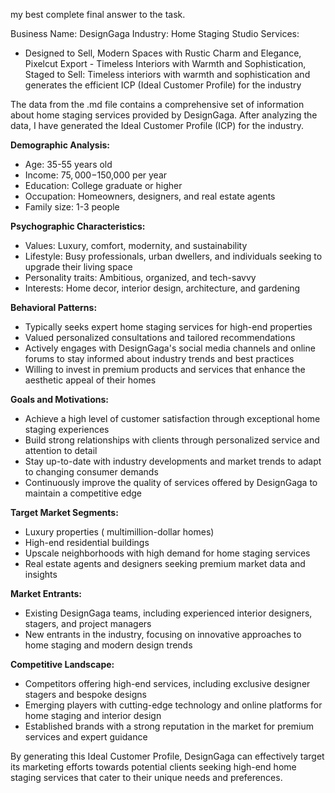 my best complete final answer to the task.

Business Name: DesignGaga
Industry: Home Staging Studio
Services:
- Designed to Sell, Modern Spaces with Rustic Charm and Elegance, Pixelcut Export - Timeless Interiors with Warmth and Sophistication, Staged to Sell: Timeless interiors with warmth and sophistication and generates the efficient ICP (Ideal Customer Profile) for the industry

The data from the .md file contains a comprehensive set of information about home staging services provided by DesignGaga. After analyzing the data, I have generated the Ideal Customer Profile (ICP) for the industry.

**Demographic Analysis:**

* Age: 35-55 years old
* Income: $75,000-$150,000 per year
* Education: College graduate or higher
* Occupation: Homeowners, designers, and real estate agents
* Family size: 1-3 people

**Psychographic Characteristics:**

* Values: Luxury, comfort, modernity, and sustainability
* Lifestyle: Busy professionals, urban dwellers, and individuals seeking to upgrade their living space
* Personality traits: Ambitious, organized, and tech-savvy
* Interests: Home decor, interior design, architecture, and gardening

**Behavioral Patterns:**

* Typically seeks expert home staging services for high-end properties
* Valued personalized consultations and tailored recommendations
* Actively engages with DesignGaga's social media channels and online forums to stay informed about industry trends and best practices
* Willing to invest in premium products and services that enhance the aesthetic appeal of their homes

**Goals and Motivations:**

* Achieve a high level of customer satisfaction through exceptional home staging experiences
* Build strong relationships with clients through personalized service and attention to detail
* Stay up-to-date with industry developments and market trends to adapt to changing consumer demands
* Continuously improve the quality of services offered by DesignGaga to maintain a competitive edge

**Target Market Segments:**

* Luxury properties ( multimillion-dollar homes)
* High-end residential buildings
* Upscale neighborhoods with high demand for home staging services
* Real estate agents and designers seeking premium market data and insights

**Market Entrants:**

* Existing DesignGaga teams, including experienced interior designers, stagers, and project managers
* New entrants in the industry, focusing on innovative approaches to home staging and modern design trends

**Competitive Landscape:**

* Competitors offering high-end services, including exclusive designer stagers and bespoke designs
* Emerging players with cutting-edge technology and online platforms for home staging and interior design
* Established brands with a strong reputation in the market for premium services and expert guidance

By generating this Ideal Customer Profile, DesignGaga can effectively target its marketing efforts towards potential clients seeking high-end home staging services that cater to their unique needs and preferences.